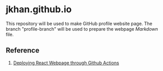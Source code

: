 # jkhan.github.io
This repository will be used to make GitHub profile website page.
The branch "profile-branch" will be used to prepare the webpage _Markdown_ file.

## Reference
1. [Deploying React Webpage through Github Actions](https://github.com/gitname/react-gh-pages)

